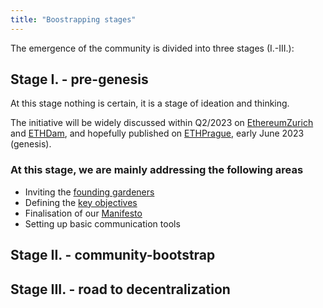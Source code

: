 ```yaml
---
title: "Boostrapping stages"
---
```


The emergence of the community is divided into three stages (I.-III.):

## Stage I. - pre-genesis
At this stage nothing is certain, it is a stage of ideation and thinking.

The initiative will be widely discussed within Q2/2023 on [EthereumZurich](https://ethereumzuri.ch/) and [ETHDam](https://www.ethdam.com/), and hopefully published on [ETHPrague](https://ethprague.com/), early June 2023 (genesis).

### At this stage, we are mainly addressing the following areas

- Inviting the [founding gardeners](/en/founders)
- Defining the [key objectives](/en/goals)
- Finalisation of our [Manifesto](/en/manifesto)
- Setting up basic communication tools

## Stage II. - community-bootstrap
## Stage III. - road to decentralization